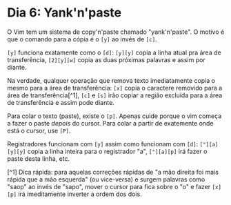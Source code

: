 # Dia 6: Yank'n'paste

O Vim tem um sistema de copy'n'paste chamado "yank'n'paste". O motivo é que
o comando para a cópia é o `[y]` ao invés de `[c]`.

`[y]` funciona exatamente como o `[d]`: `[y][y]` copia a linha atual pra área
de transferência, `[2][y][w]` copia as duas próximas palavras e assim por
diante.

Na verdade, qualquer operação que remova texto imediatamente copia o mesmo para
a área de transferência: `[x]` copia o caractere removido para a área de
transferência[^1], `[c]` e `[s]` irão copiar a região excluída para a área de
transferência e assim pode diante.

Para colar o texto (paste), existe o `[p]`. Apenas cuide porque o vim começa
a fazer o paste *depois* do cursor. Para colar a partir de exatemente onde
está o cursor, use `[P]`.

Registradores funcionam com `[y]` assim como funcionam com `[d]`:
`["][a][y][y]` copia a linha inteira para o registrador "a", `["][a][p]` irá
fazer o paste desta linha, etc.

[^1] Dica rápida: para aquelas correções rápidas de "a mão direita foi mais
	 rápida que a mão esquerda" (ou vice-versa) e surgem palavras como "saop"
	 ao invés de "sapo", mover o cursor para fica sobre o "o" e fazer `[x][p]`
	 irá imeditamente inverter a ordem dos dois.
